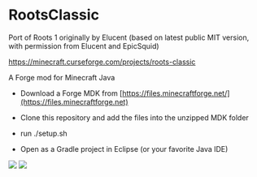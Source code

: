 # RootsClassic
Port of Roots 1 originally by Elucent (based on latest public MIT version, with permission from Elucent and EpicSquid)

https://minecraft.curseforge.com/projects/roots-classic

A Forge mod for Minecraft Java

- Download a Forge MDK from [https://files.minecraftforge.net/](https://files.minecraftforge.net)

- Clone this repository and add the files into the unzipped MDK folder

- run ./setup.sh

- Open as a Gradle project in Eclipse (or your favorite Java IDE)

[![](http://cf.way2muchnoise.eu/295780.svg)](https://www.curseforge.com/minecraft/mc-mods/roots-classic) 
[![](http://cf.way2muchnoise.eu/versions/295780.svg)](https://www.curseforge.com/minecraft/mc-mods/roots-classic)

